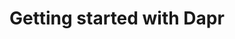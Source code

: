 ---
type: docs
title: "Getting started with Dapr"
linkTitle: "Getting started"
weight: 20
description: "Get up and running with Dapr"
type: docs
---